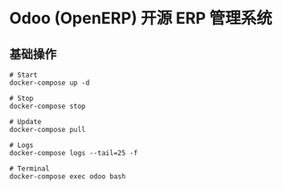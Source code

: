# Odoo (OpenERP) 开源 ERP 管理系统

## 基础操作

```shell
# Start
docker-compose up -d

# Stop
docker-compose stop

# Update
docker-compose pull

# Logs
docker-compose logs --tail=25 -f

# Terminal
docker-compose exec odoo bash
```
